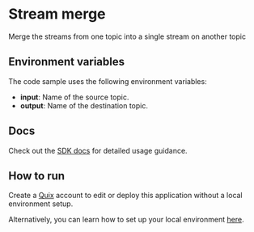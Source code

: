 # Stream merge

Merge the streams from one topic into a single stream on another topic

## Environment variables

The code sample uses the following environment variables:

- **input**: Name of the source topic.
- **output**: Name of the destination topic.

## Docs
Check out the [SDK docs](https://quix.io/docs/sdk/introduction.html) for detailed usage guidance.

## How to run
Create a [Quix](https://portal.platform.quix.ai/self-sign-up?xlink=github) account to edit or deploy this application without a local environment setup.

Alternatively, you can learn how to set up your local environment [here](https://quix.io/docs/sdk/python-setup.html).